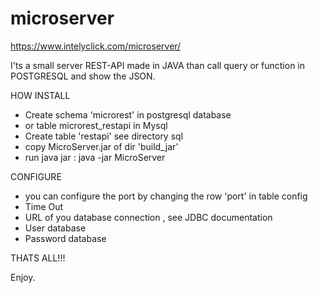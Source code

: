 # microserver
https://www.intelyclick.com/microserver/


I'ts a small server REST-API made in JAVA than call query or function in POSTGRESQL and show the JSON.


HOW INSTALL
- Create schema 'microrest' in postgresql database
- or table microrest_restapi in Mysql
- Create table  'restapi' see directory sql
- copy MicroServer.jar of dir 'build_jar'
- run java jar : java -jar MicroServer <path configuration file>

CONFIGURE
- you can configure the port by changing the row 'port' in table config
- Time Out
- URL of you database connection , see JDBC documentation 
- User database
- Password database  
  
THATS ALL!!!

Enjoy.
